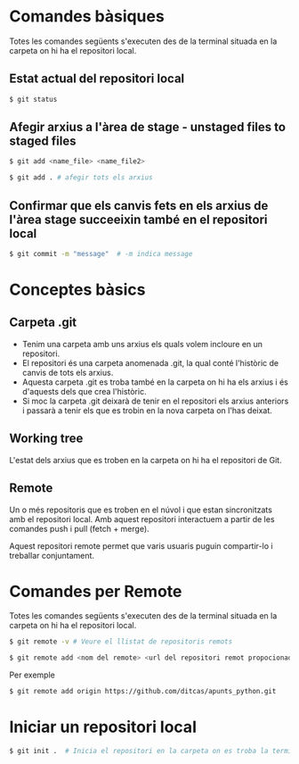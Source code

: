 # Comandes bàsiques

Totes les comandes següents s'executen des de la terminal situada en la carpeta on hi ha el repositori local.

## Estat actual del repositori local

```bash
$ git status
```

## Afegir arxius a l'àrea de stage - unstaged files to staged files

```bash
$ git add <name_file> <name_file2>

$ git add . # afegir tots els arxius
```

## Confirmar que els canvis fets en els arxius de l'àrea stage succeeixin també en el repositori local 

```bash
$ git commit -m "message"  # -m indica message
```

# Conceptes bàsics

## Carpeta .git

- Tenim una carpeta amb uns arxius els quals volem incloure en un repositori.
- El repositori és una carpeta anomenada .git, la qual conté l'històric de canvis de tots els arxius.
- Aquesta carpeta .git es troba també en la carpeta on hi ha els arxius i és d'aquests dels que crea l'històric.
- Si moc la carpeta .git deixarà de tenir en el repositori els arxius anteriors i passarà a tenir els que es trobin en la nova carpeta on l'has deixat.

## Working tree
L'estat dels arxius que es troben en la carpeta on hi ha el repositori de Git.

## Remote
Un o més repositoris que es troben en el núvol i que estan sincronitzats amb el repositori local. Amb aquest repositori interactuem a partir de les comandes push i pull (fetch + merge).

Aquest repositori remote permet que varis usuaris puguin compartir-lo i treballar conjuntament.


# Comandes per Remote

Totes les comandes següents s'executen des de la terminal situada en la carpeta on hi ha el repositori local.

```bash
$ git remote -v # Veure el llistat de repositoris remots

$ git remote add <nom del remote> <url del repositori remot propocionada per GitHub> # Vincula el repositori local amb el remote.
```

Per exemple 

```bash
$ git remote add origin https://github.com/ditcas/apunts_python.git
```

# Iniciar un repositori local

```bash
$ git init .  # Inicia el repositori en la carpeta on es troba la terminal.
```